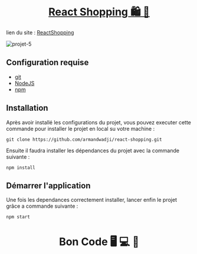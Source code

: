 <div>
  <h1 align="center">
    <a href="https://github.com/armandwadji/react-shopping.git">React Shopping 🛍 🛒
    </a>  
  </h1>
</div> 

lien du site : [ReactShopping](https://reactshoppingaw.netlify.app)

![projet-5](https://user-images.githubusercontent.com/90448006/170207857-e9f8bbe0-3e3e-40f5-8b3d-e305dc1a4358.jpg)

## Configuration requise

- [git][git]
- [NodeJS][node]
- [npm][npm]

## Installation
Après avoir installé les configurations du projet, vous pouvez executer cette commande pour installer le projet en local su votre machine :

```
git clone https://github.com/armandwadji/react-shopping.git
```

Ensuite il faudra installer les dépendances du projet avec la commande suivante :

```
npm install
```
## Démarrer l'application
Une fois les dependances correctement installer, lancer enfin le projet grâce a commande suivante :

```
npm start
```

<h1 align="center">Bon Code 🖥 💻 📱</h1>

<!-- prettier-ignore-start -->
[npm]: https://www.npmjs.com/
[node]: https://nodejs.org
[git]: https://git-scm.com/
<!-- prettier-ignore-end -->


